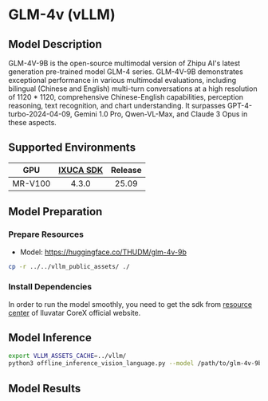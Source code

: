 # GLM-4v (vLLM)

## Model Description

GLM-4V-9B is the open-source multimodal version of Zhipu AI's latest generation pre-trained model GLM-4 series. GLM-4V-9B demonstrates exceptional performance in various multimodal evaluations, including bilingual (Chinese and English) multi-turn conversations at a high resolution of 1120 * 1120, comprehensive Chinese-English capabilities, perception reasoning, text recognition, and chart understanding. It surpasses GPT-4-turbo-2024-04-09, Gemini 1.0 Pro, Qwen-VL-Max, and Claude 3 Opus in these aspects.

## Supported Environments

| GPU    | [IXUCA SDK](https://gitee.com/deep-spark/deepspark#%E5%A4%A9%E6%95%B0%E6%99%BA%E7%AE%97%E8%BD%AF%E4%BB%B6%E6%A0%88-ixuca) | Release |
| :----: | :----: | :----: |
| MR-V100 | 4.3.0     |  25.09  |

## Model Preparation

### Prepare Resources

- Model: <https://huggingface.co/THUDM/glm-4v-9b>

```bash
cp -r ../../vllm_public_assets/ ./
```

### Install Dependencies

In order to run the model smoothly, you need to get the sdk from [resource center](https://support.iluvatar.com/#/ProductLine?id=2) of Iluvatar CoreX official website.

## Model Inference

```bash
export VLLM_ASSETS_CACHE=../vllm/
python3 offline_inference_vision_language.py --model /path/to/glm-4v-9b --max-tokens 256 -tp 4 --trust-remote-code --temperature 0.0 --hf-overrides '{"architectures": ["GLM4VForCausalLM"]}'
```

## Model Results